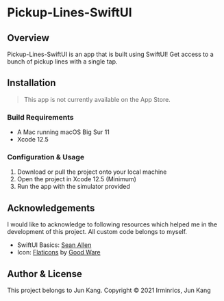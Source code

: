 # Pickup-Lines-SwiftUI

<div style="width: 1000px; height 600px;"><img src="pickuplines.png" width="25%" height="25%" align="right"></div>


## Overview

Pickup-Lines-SwiftUI is an app that is built using SwiftUI! Get access to a bunch of pickup lines with a single tap.

## Installation

> This app is not currently available on the App Store.

### Build Requirements

- A Mac running macOS Big Sur 11
- Xcode 12.5

### Configuration & Usage

1. Download or pull the project onto your local machine
2. Open the project in Xcode 12.5 (Minimum)
3. Run the app with the simulator provided

## Acknowledgements

I would like to acknowledge to following resources which helped me in the development of this project.
All custom code belongs to myself.

- SwiftUI Basics: [Sean Allen](https://www.youtube.com/channel/UCbTw29mcP12YlTt1EpUaVJw)
- Icon: [Flaticons](https://www.flaticon.com/free-icon/talk_766594) by [Good Ware](https://www.flaticon.com/authors/good-ware)

## Author & License

This project belongs to Jun Kang. 
Copyright © 2021 Irminrics, Jun Kang

